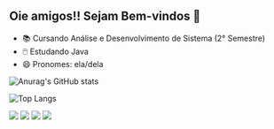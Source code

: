 ## Oie amigos!! Sejam Bem-vindos 👋


- 📚 Cursando Análise e Desenvolvimento de Sistema (2° Semestre)
- 🖱️  Estudando Java 
- 😄 Pronomes: ela/dela


![Anurag's GitHub stats](https://github-readme-stats.vercel.app/api?username=Amanutella&show_icons=true&theme=tokyonight)

![Top Langs](https://github-readme-stats.vercel.app/api/top-langs/?username=Amanutella&layout=compact&theme=tokyonight)

<div> 
  <a href="https://www.linkedin.com/in/emanuelle-silva-579712319" target="_blank"><img src="https://img.shields.io/badge/-LinkedIn-%230077B5?style=for-the-badge&logo=linkedin&logoColor=white" target="_blank"></a>
  <a href = "mailto:manus2silva01@gmail.com"><img src="https://img.shields.io/badge/-Gmail-%23333?style=for-the-badge&logo=gmail&logoColor=white" target="_blank"></a>
  <a href="https://instagram.com/amanutella" target="_blank"><img src="https://img.shields.io/badge/-Instagram-%23E4405F?style=for-the-badge&logo=instagram&logoColor=white" target="_blank"></a>
   <a href="https://www.twitch.tv/amanutella" target="_blank"><img src="https://img.shields.io/badge/Twitch-9146FF?style=for-the-badge&logo=twitch&logoColor=white" target="_blank"></a>

</div>
